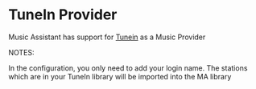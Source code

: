 # TuneIn Provider

Music Assistant has support for [Tunein](https://tunein.com/) as a Music Provider

NOTES:

In the configuration, you only need to add your login name. The stations which are in your TuneIn library will be imported into the MA library